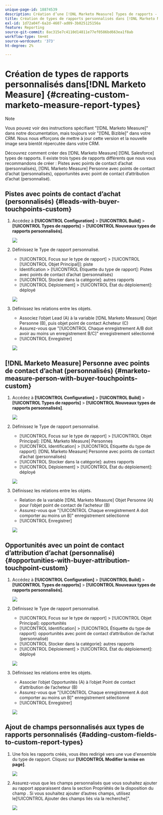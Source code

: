 ```yaml
---
unique-page-id: 18874539
description: Création d’une [!DNL Marketo Measure] Types de rapports - [!DNL Marketo Measure] - Documentation du produit
title: Création de types de rapports personnalisés dans [!DNL Marketo Measure]
exl-id: 1d72a04f-6a2d-4607-ad09-3b025125156a
feature: Reporting
source-git-commit: 8ac315e7c4110d14811e77ef0586bd663ea1f8ab
workflow-type: tm+mt
source-wordcount: '373'
ht-degree: 2%

---
```


# Création de types de rapports personnalisés dans[!DNL Marketo Measure] {#creating-custom-marketo-measure-report-types}

>[!NOTE]
>
>Vous pouvez voir des instructions spécifiant &quot;[!DNL Marketo Measure]&quot; dans notre documentation, mais toujours voir &quot;[!DNL Bizible]&quot; dans votre CRM. Nous nous efforçons de mettre à jour cette version et la nouvelle image sera bientôt répercutée dans votre CRM.

Découvrez comment créer des [!DNL Marketo Measure] [!DNL Salesforce] types de rapports. Il existe trois types de rapports différents que nous vous recommandons de créer : Pistes avec points de contact d’achat (personnalisés), [!DNL Marketo Measure] Personne avec points de contact d’achat (personnalisés), opportunités avec point de contact d’attribution d’achat (personnalisé).

## Pistes avec points de contact d’achat (personnalisés) {#leads-with-buyer-touchpoints-custom}

1. Accédez à **[!UICONTROL Configuration]** > **[!UICONTROL Build]** > **[!UICONTROL Types de rapports]** > **[!UICONTROL Nouveaux types de rapports personnalisés]**.

   ![](assets/1.png)

1. Définissez le Type de rapport personnalisé.

   * [!UICONTROL Focus sur le type de rapport] > [!UICONTROL [!UICONTROL Objet Principal]]: piste
   * Identification > [!UICONTROL Étiquette du type de rapport]: Pistes avec points de contact d’achat (personnalisés)
   * [!UICONTROL Stocker dans la catégorie]: autres rapports
   * [!UICONTROL Déploiement] > [!UICONTROL État du déploiement]: déployé

   ![](assets/2.png)

1. Définissez les relations entre les objets.

   * Associez l’objet Lead (A) à la variable [!DNL Marketo Measure] Objet Personne (B), puis objet point de contact Acheteur (C)
   * Assurez-vous que &quot;[!UICONTROL Chaque enregistrement A/B doit avoir au moins un enregistrement B/C]&quot; enregistrement sélectionné
   * [!UICONTROL Enregistrer]

   ![](assets/3.png)

## [!DNL Marketo Measure] Personne avec points de contact d’achat (personnalisés) {#marketo-measure-person-with-buyer-touchpoints-custom}

1. Accédez à **[!UICONTROL Configuration]** > **[!UICONTROL Build]** > **[!UICONTROL Types de rapports]** > **[!UICONTROL Nouveaux types de rapports personnalisés]**.

   ![](assets/4.png)

1. Définissez le Type de rapport personnalisé.

   * [!UICONTROL Focus sur le type de rapport] > [!UICONTROL Objet Principal]: [!DNL Marketo Measure] Personnes
   * [!UICONTROL Identification] > [!UICONTROL Étiquette du type de rapport]: [!DNL Marketo Measure] Personne avec points de contact d’achat (personnalisés)
   * [!UICONTROL Stocker dans la catégorie]: autres rapports
   * [!UICONTROL Déploiement] > [!UICONTROL État du déploiement]: déployé

   ![](assets/5.png)

1. Définissez les relations entre les objets.

   * Relation de la variable [!DNL Marketo Measure] Objet Personne (A) pour l’objet point de contact de l’acheteur (B)
   * Assurez-vous que &quot;[!UICONTROL Chaque enregistrement A doit comporter au moins un B]&quot; enregistrement sélectionné
   * [!UICONTROL Enregistrer]

   ![](assets/6.png)

## Opportunités avec un point de contact d’attribution d’achat (personnalisé) {#opportunities-with-buyer-attribution-touchpoint-custom}

1. Accédez à **[!UICONTROL Configuration]** > **[!UICONTROL Build]** > **[!UICONTROL Types de rapports]** > **[!UICONTROL Nouveaux types de rapports personnalisés]**.

   ![](assets/7.png)

1. Définissez le Type de rapport personnalisé.

   * [!UICONTROL Focus sur le type de rapport] > [!UICONTROL Objet Principal]: opportunités
   * [!UICONTROL Identification] > [!UICONTROL Étiquette du type de rapport]: opportunités avec point de contact d’attribution de l’achat (personnalisé)
   * [!UICONTROL Stocker dans la catégorie]: autres rapports
   * [!UICONTROL Déploiement] > [!UICONTROL État du déploiement]: déployé

   ![](assets/8.png)

1. Définissez les relations entre les objets.

   * Associer l’objet Opportunités (A) à l’objet Point de contact d’attribution de l’acheteur (B)
   * Assurez-vous que &quot;[!UICONTROL Chaque enregistrement A doit comporter au moins un B]&quot; enregistrement sélectionné
   * [!UICONTROL Enregistrer]

   ![](assets/9.png)

## Ajout de champs personnalisés aux types de rapports personnalisés {#adding-custom-fields-to-custom-report-types}

1. Une fois les rapports créés, vous êtes redirigé vers une vue d&#39;ensemble du type de rapport. Cliquez sur **[!UICONTROL Modifier la mise en page]**.

   ![](assets/10.png)

1. Assurez-vous que les champs personnalisés que vous souhaitez ajouter au rapport apparaissent dans la section Propriétés de la disposition du champ . Si vous souhaitez ajouter d’autres champs, utilisez le[!UICONTROL Ajouter des champs liés via la recherche]&quot;.

   ![](assets/11.png)
